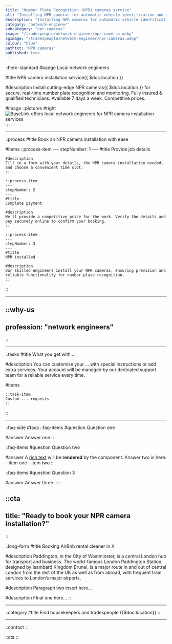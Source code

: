 ```yaml
---
title: "Number Plate Recognition (NPR) cameras service"
alt: "Installing NPR cameras for automatic vehicle identification and monitoring"
description: "Installing NPR cameras for automatic vehicle identification and monitoring"
category: "network-engineer"
subcategory: "npr-cameras"
image: "/tradespeople/network-engineer/npr-cameras.webp"
ogImage: "/tradespeople/network-engineer/npr-cameras.webp"
colour: "blue"
pathtxt: "NPR cameras"
published: true
---
```


::hero-standard
#badge
Local network engineers

#title
NPR camera installation service{{ $doc.location }}

#description
Install cutting-edge NPR cameras{{ $doc.location }} for secure, real-time number plate recognition and monitoring. Fully insured & qualified technicians. Available 7 days a week. Competitive prices.

#image
    ::pictures
    #right
    ![BaseLink offers local network engineers for NPR camera installation services](/tradespeople/network-engineer/npr-cameras.webp)
    ::
::

---

::process
#title
Book an NPR camera installation with ease

#items
    ::process-item
    ---
    stepNumber: 1
    ---
    #title
    Provide job details

    #description
    Fill in a form with your details, the NPR camera installation needed, and choose a convenient time slot.
    ::
    
    ::process-item
    ---
    stepNumber: 2
    ---
    #title
    Complete payment

    #description
    We'll provide a competitive price for the work. Verify the details and pay securely online to confirm your booking.
    ::

    ::process-item
    ---
    stepNumber: 3
    ---
    #title
    NPR installed

    #description
    Our skilled engineers install your NPR cameras, ensuring prevision and reliable functionality for number plate recognition.
    ::
::

---

::why-us
---
profession: "network engineers"
---
::

---

::tasks
#title
What you get with ...

#description
You can customise your ... with special instructions or add extra services. Your account will be managed by our dedicated support team for a reliable service every time.

#items

    ::task-item
    Custom ... requests
    ::
::

---

::faq-side
#faqs
  ::faq-items
  #question
  Question one

  #answer
  Answer one
  ::

  ::faq-items
  #question
  Question two

  #answer
  A [rich text](/services/commercial-cleaning) will be **rendered** by the component.
  Answer two is here:
    - item one
    - item two
  ::

  ::faq-items
  #question
  Question 3

  #answer
  Answer three
  ::
::

::cta
---
title: "Ready to book your NPR camera installation?"
---
::

::long-form
#title
Booking AirBnb rental cleaner in X

#description
Paddington, in the City of Westminster, is a central London hub for transport and business. The world-famous London Paddington Station, designed by Isambard Kingdom Brunel, is a major route in and out of central London from the rest of the UK as well as from abroad, with frequent train services to London’s major airports.

#description
Paragraph two insert here...

#description
FInal one here...
::

---

::category
#title
Find housekeepers and tradespeople {{$doc.location}}
::

---

::contact
::

::cta
::